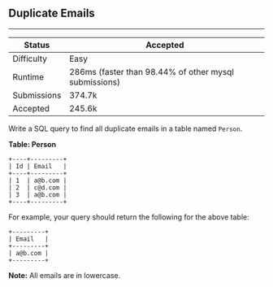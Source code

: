 ## Duplicate Emails
---------
| Status | Accepted |
| --- | --- |
| Difficulty | Easy |
| Runtime | 286ms (faster than 98.44% of other mysql submissions) |
| Submissions | 374.7k |
| Accepted | 245.6k |

Write a SQL query to find all duplicate emails in a table named `Person`.

**Table: Person**
```
+----+---------+
| Id | Email   |
+----+---------+
| 1  | a@b.com |
| 2  | c@d.com |
| 3  | a@b.com |
+----+---------+
```

For example, your query should return the following for the above table:

```
+---------+
| Email   |
+---------+
| a@b.com |
+---------+
```

**Note:** All emails are in lowercase.
